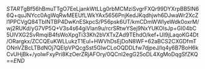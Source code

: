 $START$gBf56hBmuTTgO7EeLjankWtLLg0rbMCMziSvgrFXQr99DYXrpBB5lN66Q+quJNYcc0AgWqRwMEEUfLWkYAx5656PnjKedJKqdhjwh6DJwaWr2XcZl1PPCVgQ84TbINTBP4DwKnESkpcS/P56psk6UT/kmCDmWWlyeWdk0oxrM/wj2RUKd/yG7VP5Q+V3s4s64giVlan9u/rcrSRtwYSej9NxYUKOlsJp+GI04bC5UlVXG2SvRmqiB4fsWoXpgTi33Kh2bVXTxZAd9TEhdO/kef+UI9jLaqoKG4Dt/ORargkx/ZCCQEuKWLLukzT1Eul+HWVhDsEjDoN8WF+62aBCS2CXGDfmTONnVZBcLTBdNOj7QEIpVPQcgSst5GlwCLoOQDDLfw7djpeJ/Iq4y6B7BoH6kCvUHjBk+/yoIwFxyPri8KzOerZRjAFOry/0QCnl2egG25oDL4XgMoDqgSfZKQ==$END$